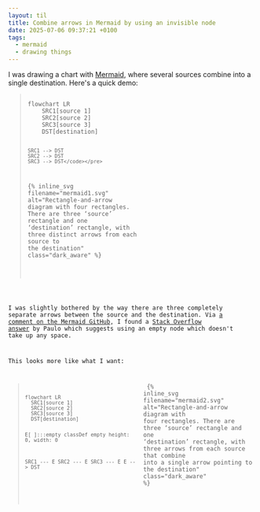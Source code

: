 ```yaml
---
layout: til
title: Combine arrows in Mermaid by using an invisible node
date: 2025-07-06 09:37:21 +0100
tags:
  - mermaid
  - drawing things
---
```

<style>
  @media screen and (min-width: 500px) {
    .demo {
      display: grid;
      grid-template-columns: repeat(2, 1fr);
      grid-gap: 1em;
      align-items: center;
    }
  }
</style>

I was drawing a chart with [Mermaid](https://mermaid.js.org/intro/syntax-reference.html), where several sources combine into a single destination.
Here's a quick demo:

<blockquote class="demo">
  <pre><code>flowchart LR
    SRC1[source 1]
    SRC2[source 2]
    SRC3[source 3]
    DST[destination]

    SRC1 --> DST
    SRC2 --> DST
    SRC3 --> DST</code></pre>
  {%
    inline_svg
    filename="mermaid1.svg"
    alt="Rectangle-and-arrow diagram with four rectangles. There are three ‘source’ rectangle and one ‘destination’ rectangle, with three distinct arrows from each source to the destination"
    class="dark_aware"
  %}
</blockquote>

I was slightly bothered by the way there are three completely separate arrows between the source and the destination.
Via [a comment on the Mermaid GitHub](https://github.com/mermaid-js/mermaid/issues/1712#issuecomment-1982049019), I found a [Stack Overflow answer](https://stackoverflow.com/a/71545886/1558022) by Paulo which suggests using an empty node which doesn't take up any space.

This looks more like what I want:

<blockquote class="demo">
  <pre><code>flowchart LR
  SRC1[source 1]
  SRC2[source 2]
  SRC3[source 3]
  DST[destination]

  E[ ]:::empty
  classDef empty height: 0, width: 0

  SRC1 --- E
  SRC2 --- E
  SRC3 --- E
  E --> DST</code></pre>
  {%
    inline_svg
    filename="mermaid2.svg"
    alt="Rectangle-and-arrow diagram with four rectangles. There are three ‘source’ rectangle and one ‘destination’ rectangle, with three arrows from each source that combine into a single arrow pointing to the destination"
    class="dark_aware"
  %}
</blockquote>
